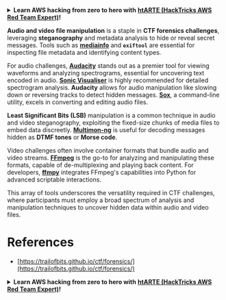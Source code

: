 

<details>

<summary><strong>Learn AWS hacking from zero to hero with</strong> <a href="https://training.hacktricks.xyz/courses/arte"><strong>htARTE (HackTricks AWS Red Team Expert)</strong></a><strong>!</strong></summary>

Other ways to support HackTricks:

* If you want to see your **company advertised in HackTricks** or **download HackTricks in PDF** Check the [**SUBSCRIPTION PLANS**](https://github.com/sponsors/carlospolop)!
* Get the [**official PEASS & HackTricks swag**](https://peass.creator-spring.com)
* Discover [**The PEASS Family**](https://opensea.io/collection/the-peass-family), our collection of exclusive [**NFTs**](https://opensea.io/collection/the-peass-family)
* **Join the** 💬 [**Discord group**](https://discord.gg/hRep4RUj7f) or the [**telegram group**](https://t.me/peass) or **follow** us on **Twitter** 🐦 [**@hacktricks_live**](https://twitter.com/hacktricks_live)**.**
* **Share your hacking tricks by submitting PRs to the** [**HackTricks**](https://github.com/carlospolop/hacktricks) and [**HackTricks Cloud**](https://github.com/carlospolop/hacktricks-cloud) github repos.

</details>

**Audio and video file manipulation** is a staple in **CTF forensics challenges**, leveraging **steganography** and metadata analysis to hide or reveal secret messages. Tools such as **[mediainfo](https://mediaarea.net/en/MediaInfo)** and **`exiftool`** are essential for inspecting file metadata and identifying content types.

For audio challenges, **[Audacity](http://www.audacityteam.org/)** stands out as a premier tool for viewing waveforms and analyzing spectrograms, essential for uncovering text encoded in audio. **[Sonic Visualiser](http://www.sonicvisualiser.org/)** is highly recommended for detailed spectrogram analysis. **Audacity** allows for audio manipulation like slowing down or reversing tracks to detect hidden messages. **[Sox](http://sox.sourceforge.net/)**, a command-line utility, excels in converting and editing audio files.

**Least Significant Bits (LSB)** manipulation is a common technique in audio and video steganography, exploiting the fixed-size chunks of media files to embed data discreetly. **[Multimon-ng](http://tools.kali.org/wireless-attacks/multimon-ng)** is useful for decoding messages hidden as **DTMF tones** or **Morse code**.

Video challenges often involve container formats that bundle audio and video streams. **[FFmpeg](http://ffmpeg.org/)** is the go-to for analyzing and manipulating these formats, capable of de-multiplexing and playing back content. For developers, **[ffmpy](http://ffmpy.readthedocs.io/en/latest/examples.html)** integrates FFmpeg's capabilities into Python for advanced scriptable interactions.

This array of tools underscores the versatility required in CTF challenges, where participants must employ a broad spectrum of analysis and manipulation techniques to uncover hidden data within audio and video files.

# References
* [https://trailofbits.github.io/ctf/forensics/](https://trailofbits.github.io/ctf/forensics/)


<details>

<summary><strong>Learn AWS hacking from zero to hero with</strong> <a href="https://training.hacktricks.xyz/courses/arte"><strong>htARTE (HackTricks AWS Red Team Expert)</strong></a><strong>!</strong></summary>

Other ways to support HackTricks:

* If you want to see your **company advertised in HackTricks** or **download HackTricks in PDF** Check the [**SUBSCRIPTION PLANS**](https://github.com/sponsors/carlospolop)!
* Get the [**official PEASS & HackTricks swag**](https://peass.creator-spring.com)
* Discover [**The PEASS Family**](https://opensea.io/collection/the-peass-family), our collection of exclusive [**NFTs**](https://opensea.io/collection/the-peass-family)
* **Join the** 💬 [**Discord group**](https://discord.gg/hRep4RUj7f) or the [**telegram group**](https://t.me/peass) or **follow** us on **Twitter** 🐦 [**@hacktricks_live**](https://twitter.com/hacktricks_live)**.**
* **Share your hacking tricks by submitting PRs to the** [**HackTricks**](https://github.com/carlospolop/hacktricks) and [**HackTricks Cloud**](https://github.com/carlospolop/hacktricks-cloud) github repos.

</details>


